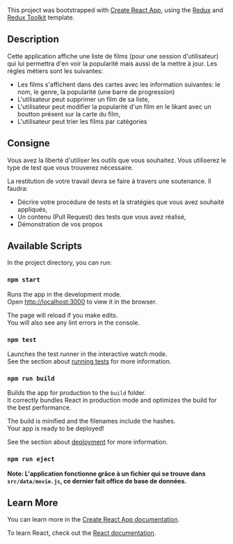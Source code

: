 This project was bootstrapped with [Create React App](https://github.com/facebook/create-react-app), using the [Redux](https://redux.js.org/) and [Redux Toolkit](https://redux-toolkit.js.org/) template.

## Description
Cette application affiche une liste de films (pour une session d'utilisateur) qui lui permettra d'en voir la popularité mais aussi de la mettre à jour. Les règles métiers sont les suivantes:

* Les films s'affichent dans des cartes avec les information suivantes: le nom, le genre, la popularité (une barre de progression)
* L'utilisateur peut supprimer un film de sa liste,
* L'utilisateur peut modifier la popularité d'un film en le likant avec un boutton présent sur la carte du film,
* L'utilisateur peut trier les films par catégories

## Consigne

Vous avez la liberté d'utiliser les outils que vous souhaitez. Vous utiliserez le type de test que vous trouverez nécessaire.

La restitution de votre travail devra se faire à travers une soutenance. Il faudra:

* Décrire votre procédure de tests et la stratégies que vous avez souhaité appliqués,
* Un contenu (Pull Request) des tests que vous avez réalisé,
* Démonstration de vos propos


## Available Scripts

In the project directory, you can run:

### `npm start`

Runs the app in the development mode.<br />
Open [http://localhost:3000](http://localhost:3000) to view it in the browser.

The page will reload if you make edits.<br />
You will also see any lint errors in the console.

### `npm test`

Launches the test runner in the interactive watch mode.<br />
See the section about [running tests](https://facebook.github.io/create-react-app/docs/running-tests) for more information.

### `npm run build`

Builds the app for production to the `build` folder.<br />
It correctly bundles React in production mode and optimizes the build for the best performance.

The build is minified and the filenames include the hashes.<br />
Your app is ready to be deployed!

See the section about [deployment](https://facebook.github.io/create-react-app/docs/deployment) for more information.

### `npm run eject`

**Note: L'application fonctionne grâce à un fichier qui se trouve dans `src/data/movie.js`, ce dernier fait office de base de données.**


## Learn More

You can learn more in the [Create React App documentation](https://facebook.github.io/create-react-app/docs/getting-started).

To learn React, check out the [React documentation](https://reactjs.org/).
